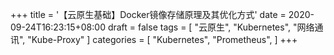 +++
title = '【云原生基础】Docker镜像存储原理及其优化方式'
date = 2020-09-24T16:23:15+08:00
draft = false
tags = [
    "云原生",
    "Kubernetes",
    "网络通讯",
    "Kube-Proxy"
]
categories = [
    "Kubernetes",
    "Prometheus",
]
+++

